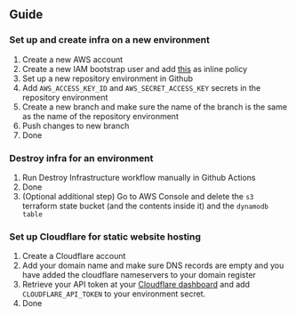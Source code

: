 ## Guide

### Set up and create infra on a new environment
1. Create a new AWS account
2. Create a new IAM bootstrap user and add [this](bootstrap/README.md) as inline policy
3. Set up a new repository environment in Github
4. Add `AWS_ACCESS_KEY_ID` and `AWS_SECRET_ACCESS_KEY` secrets in the repository environment
5. Create a new branch and make sure the name of the branch is the same as the name of the repository environment
6. Push changes to new branch
7. Done

### Destroy infra for an environment
1. Run Destroy Infrastructure workflow manually in Github Actions
2. Done
3. (Optional additional step) Go to AWS Console and delete the `s3` terraform state bucket (and the contents inside it) and the `dynamodb table`

### Set up Cloudflare for static website hosting
1. Create a Cloudflare account
2. Add your domain name and make sure DNS records are empty and you have added the cloudflare nameservers to your domain register
3. Retrieve your API token at your [Cloudflare dashboard](https://dash.cloudflare.com/profile/api-tokens) and add `CLOUDFLARE_API_TOKEN` to your environment secret.
4. Done